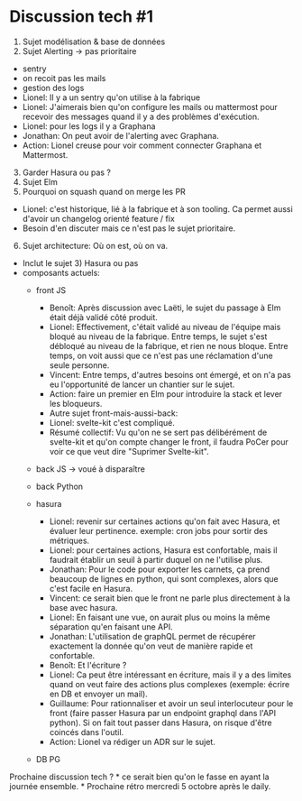 Discussion tech #1
==================

1) Sujet modélisation & base de données
2) Sujet Alerting -> pas prioritaire
  * sentry
  * on recoit pas les mails
  * gestion des logs
  * Lionel: Il y a un sentry qu'on utilise à la fabrique
  * Lionel: J'aimerais bien qu'on configure les mails ou mattermost pour
      recevoir des messages quand il y a des problèmes d'exécution.
  * Lionel: pour les logs il y a Graphana
  * Jonathan: On peut avoir de l'alerting avec Graphana.
  * Action: Lionel creuse pour voir comment connecter Graphana et Mattermost.
3) Garder Hasura ou pas ?
4) Sujet Elm
5) Pourquoi on squash quand on merge les PR
  * Lionel: c'est historique, lié à la fabrique et à son tooling. Ca permet aussi d'avoir un changelog orienté feature / fix
  *  Besoin d'en discuter mais ce n'est pas le sujet prioritaire.
6) Sujet architecture: Où on est, où on va.
  * Inclut le sujet 3) Hasura ou pas
  * composants actuels:
     - front JS
         * Benoît: Après discussion avec Laëti, le sujet du passage à Elm était
             déjà validé côté produit.
         * Lionel: Effectivement, c'était validé au niveau de l'équipe mais
             bloqué au niveau de la fabrique. Entre temps, le sujet s'est
             débloqué au niveau de la fabrique, et rien ne nous bloque.
             Entre temps, on voit aussi que ce n'est pas une réclamation d'une
             seule personne.
         * Vincent: Entre temps, d'autres besoins ont émergé, et on n'a pas eu
             l'opportunité de lancer un chantier sur le sujet.
         * Action: faire un premier en Elm pour introduire la stack et lever les
             bloqueurs.
         * Autre sujet front-mais-aussi-back:
         * Lionel: svelte-kit c'est compliqué.
         * Résumé collectif: Vu qu'on ne se sert pas délibérément de svelte-kit et
             qu'on compte changer le front, il faudra PoCer pour voir ce que veut
             dire "Suprimer Svelte-kit".
     - back JS -> voué à disparaître
     - back Python
     - hasura
         * Lionel: revenir sur certaines actions qu'on fait avec Hasura, et évaluer leur
             pertinence.
             exemple: cron jobs pour sortir des métriques.
         * Lionel: pour certaines actions, Hasura est confortable, mais il
             faudrait établir un seuil à partir duquel on ne l'utilise plus.
         * Jonathan: Pour le code pour exporter les carnets, ça prend beaucoup de lignes
             en python, qui sont complexes, alors que c'est facile en Hasura.
         * Vincent: ce serait bien que le front ne parle plus directement à la
             base avec hasura.
         * Lionel: En faisant une vue, on aurait plus ou moins la même
             séparation qu'en faisant une API.
         * Jonathan: L'utilisation de graphQL permet de récupérer exactement la
             donnée qu'on veut de manière rapide et confortable.
         * Benoît: Et l'écriture ?
         * Lionel: Ca peut être intéressant en écriture, mais il y a des limites
             quand on veut faire des actions plus complexes (exemple: écrire en
             DB et envoyer un mail).
         * Guillaume: Pour rationnaliser et avoir un seul interlocuteur pour le
             front (faire passer Hasura par un endpoint graphql dans l'API
             python). Si on fait tout passer dans Hasura, on risque d'être coincés
             dans l'outil.
         * Action: Lionel va rédiger un ADR sur le sujet.

     - DB PG

Prochaine discussion tech ?
    * ce serait bien qu'on le fasse en ayant la journée ensemble.
    * Prochaine rétro mercredi 5 octobre après le daily.
